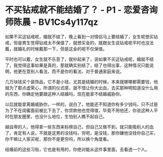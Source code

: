 # 不买钻戒就不能结婚了？ - P1 - 恋爱咨询师陈晨 - BV1Cs4y117qz

如果不买这钻戒呢，婚就不结了，晚上看到一对情侣马上要结婚了，女生呢想买钻戒，但是男生觉得钻戒太不保值了，就想买金的，就跟女生说钻戒呢平时也没法戴，就婚礼的时候戴那一下，但是这金的呢不仅保值。

平时也可以戴，女生就不乐意了，就吵起来了，说如果不买这钻戒呢，婚就不结了，我觉得这事如果是真的，那就确实别结了，结了也得出事，这种情况只能说明，他更在意别人看法，而不是你的看法，对于普通家庭来说。

几万块钱买个装饰品，它不是小钱，尤其是结婚的时候，本来就哪哪都需要钱，他就为了那点虚荣心，所谓的仪式感，就不惜让你大出血，去买那种明知道没什么用的东西，你确定他要跟这种人结婚吗，现在能拿不结婚威胁你。

以后就能拿离婚威胁你，一样的，说白了，他能还不知道你有多少钱吗，只不过是为了不在闺蜜面前被比下去了，你贷款他也觉得值，毕竟不用他还，你说这种人平时在朋友圈里，也没什么地位，生怕别人瞧不起自己。

越自卑的人，他得拿一些东西来标榜自己，但自己又做不到，就只能吸别人的血了，肯定有人说，不就是这男的没钱吗，穷吧，是没钱，那你嫌他没钱你自己买，你干嘛让人家买呢，那你不是更穷吗，所以换个角度看。

结婚前的这些习俗，它也是有用的，你绝对能从这件事里面，去看透一个人。